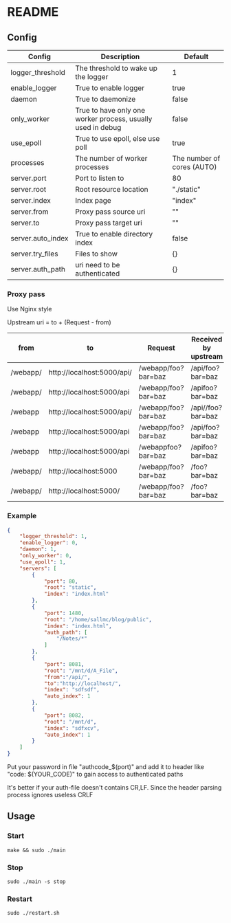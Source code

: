 # README

## Config

| Config            | Description                                                 | Default                    |
| ----------------- | ----------------------------------------------------------- | -------------------------- |
| logger_threshold  | The threshold to wake up the logger                         | 1                          |
| enable_logger     | True to enable logger                                       | true                       |
| daemon            | True to daemonize                                           | false                      |
| only_worker       | True to have only one worker process, usually used in debug | false                      |
| use_epoll         | True to use epoll, else use poll                            | true                       |
| processes         | The number of worker processes                              | The number of cores (AUTO) |
| server.port       | Port to listen to                                           | 80                         |
| server.root       | Root resource location                                      | "./static"                 |
| server.index      | Index page                                                  | "index"                    |
| server.from       | Proxy pass source uri                                       | ""                         |
| server.to         | Proxy pass target uri                                       | ""                         |
| server.auto_index | True to enable directory index                              | false                      |
| server.try_files  | Files to show                                               | {}                         |
| server.auth_path  | uri need to be authenticated                                | {}                         |

### Proxy pass

Use Nginx style

Upstream uri = to + (Request - from)

| from     | to                         | Request             | Received by upstream |
| -------- | -------------------------- | ------------------- | -------------------- |
| /webapp/ | http://localhost:5000/api/ | /webapp/foo?bar=baz | /api/foo?bar=baz     |
| /webapp/ | http://localhost:5000/api  | /webapp/foo?bar=baz | /apifoo?bar=baz      |
| /webapp  | http://localhost:5000/api/ | /webapp/foo?bar=baz | /api//foo?bar=baz    |
| /webapp  | http://localhost:5000/api  | /webapp/foo?bar=baz | /api/foo?bar=baz     |
| /webapp  | http://localhost:5000/api  | /webappfoo?bar=baz  | /apifoo?bar=baz      |
| /webapp/ | http://localhost:5000      | /webapp/foo?bar=baz | /foo?bar=baz         |
| /webapp/ | http://localhost:5000/     | /webapp/foo?bar=baz | /foo?bar=baz         |

### Example

```json
{
    "logger_threshold": 1,
    "enable_logger": 0,
    "daemon": 1,
    "only_worker": 0,
    "use_epoll": 1,
    "servers": [
        {
            "port": 80,
            "root": "static",
            "index": "index.html"
        },
        {
            "port": 1480,
            "root": "/home/sallmc/blog/public",
            "index": "index.html",
            "auth_path": [
                "/Notes/*"
            ]
        },
        {
            "port": 8081,
            "root": "/mnt/d/A_File",
            "from":"/api/",
            "to":"http://localhost/",
            "index": "sdfsdf",
            "auto_index": 1
        },
        {
            "port": 8082,
            "root": "/mnt/d",
            "index": "sdfxcv",
            "auto_index": 1
        }
    ]
}
```

Put your password in file "authcode_$(port)" and add it to header like "code: $(YOUR_CODE)" to gain access to authenticated paths

It's better if your auth-file doesn't contains CR,LF. Since the header parsing process ignores useless CRLF

## Usage

### Start

```shell
make && sudo ./main
```

### Stop

```shell
sudo ./main -s stop
```

### Restart

```shell
sudo ./restart.sh
```